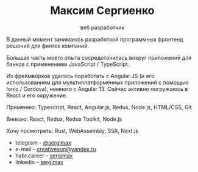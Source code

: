 <h1 align="center">Максим Сергиенко</h1>

<p align="center">веб разработчик</p>

В данный момент занимаюсь разработкой программных фронтенд решений для финтех компаний.

Большая часть моего опыта сосредоточилась вокруг приложений для банков с применением JavaScript / TypeScript.

Из фреймворков удалось поработать с Angular.JS (и его использованием для мультиплатформенных приложений с помощью Ionic / Cordova), немного с Angular 13.
Сейчас активно погружаюсь в React и его окружение.

Применяю:
Typescript, React, Angular.js, Redux, Node.js, HTML/CSS, Git

Вникаю:
React, Redux, Redux Toolkit, Node.js

Хочу посмотреть:
Rust, WebAssembly, SSR, Next.js


  - telegram - [@sergimax](https://t.me/sergimax)
  - e-mail - [creativesun@yandex.ru](mailto:creativesun@yandex.ru)
  - habr.career - [sergimax](https://career.habr.com/sergimax)
  - linkedin - [sergimax](https://www.linkedin.com/in/sergimax/)

<!-- <p align="center">
  <img src="https://github-readme-stats.vercel.app/api/top-langs/?username=sergimax&layout=compact&hide=html">
</p> -->
